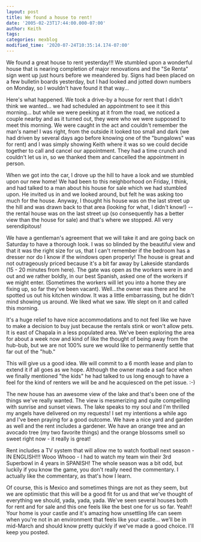 ```yaml
---
layout: post
title: We found a house to rent!
date: '2005-02-23T17:44:00.000-07:00'
author: Keith
tags:
categories: mexblog
modified_time: '2020-07-24T10:35:14.174-07:00'
---
```

We found a great house to rent yesterday!!! We stumbled upon a wonderful
house that is nearing completion of major renovations and the "Se Renta"
sign went up just hours before we meandered by. Signs had been placed on
a few bulletin boards yesterday, but I had looked and jotted down
numbers on Monday, so I wouldn't have found it that way...

Here's what happened. We took a drive-by a house for rent that I didn't
think we wanted... we had scheduled an appointment to see it this
morning... but while we were peeking at it from the road, we noticed a
couple nearby and as it turned out, they were who we were supposed to
meet this morning. We were caught in the act and couldn't remember the
man's name! I was right, from the outside it looked too small and dark
(we had driven by several days ago before knowing one of the "bungalows"
was for rent) and I was simply showing Keith where it was so we could
decide together to call and cancel our appointment. They had a time
crunch and couldn't let us in, so we thanked them and cancelled the
appointment in person.

When we got into the car, I drove up the hill to have a look and we
stumbled upon our new home! We had been to this neighborhood on Friday,
I think, and had talked to a man about his house for sale which we had
stumbled upon. He invited us in and we looked around, but felt he was
asking too much for the house. Anyway, I thought his house was on the
last street up the hill and was drawn back to that area (looking for
what, I didn't know!) -- the rental house was on the last street up (so
consequently has a better view than the house for sale) and that's where
we stopped. All very serendipitous!

We have a gentleman's agreement that we will take it and are going back
on Saturday to have a thorough look. I was so blinded by the beautiful
view and that it was the right size for us, that I can't remember if the
bedroom has a dresser nor do I know if the windows open properly! The
house is great and not outrageously priced because it's a bit far away
by Lakeside standards (15 - 20 minutes from here). The gate was open as
the workers were in and out and we rather boldly, in our best Spanish,
asked one of the workers if we might enter. (Sometimes the workers will
let you into a home they are fixing up, so far they've been vacant).
Well...the owner was there and he spotted us out his kitchen window. It
was a little embarrassing, but he didn't mind showing us around. We
liked what we saw. We slept on it and called this morning.

It's a huge relief to have nice accommodations and to not feel like we
have to make a decision to buy just because the rentals stink or won't
allow pets. It is east of Chapala in a less populated area. We've been
exploring the area for about a week now and kind of like the thought of
being away from the hub-bub, but we are not 100% sure we would like to
permanently settle that far out of the "hub."

This will give us a good idea. We will commit to a 6 month lease and
plan to extend it if all goes as we hope. Although the owner made a sad
face when we finally mentioned "the kids" he had talked to us long
enough to have a feel for the kind of renters we will be and he
acquiesced on the pet issue. :-)

The new house has an awesome view of the lake and that's been one of the
things we've really wanted. The view is mesmerizing and quite compelling
with sunrise and sunset views. The lake speaks to my soul and I'm
thrilled my angels have delivered on my requests! I set my intentions a
while ago and I've been praying for a good outcome. We have a nice yard
and garden as well and the rent includes a gardener. We have an orange
tree and an avocado tree (my two favorite things) and the orange
blossoms smell so sweet right now - it really is great!

Rent includes a TV system that will allow me to watch football next
season - IN ENGLISH!!! Wooo Whooo - I had to watch my team win their 3rd
Superbowl in 4 years in SPANISH! The whole season was a bit odd, but
luckily if you know the game, you don't really need the commentary. I
actually like the commentary, as that's how I learn.

Of course, this is Mexico and sometimes things are not as they seem, but
we are optimistic that this will be a good fit for us and that we've
thought of everything we should, yada, yada, yada. We've seen several
houses both for rent and for sale and this one feels like the best one
for us so far. Yeah!! Your home is your castle and it's amazing how
unsettling life can seem when you're not in an environment that feels
like your castle... we'll be in mid-March and should know pretty quickly
if we've made a good choice. I'll keep you posted.
